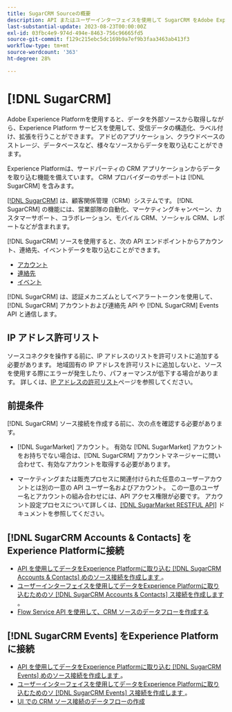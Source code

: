 ```yaml
---
title: SugarCRM Sourceの概要
description: API またはユーザーインターフェイスを使用して SugarCRM をAdobe Experience Platformに接続する方法について説明します。
last-substantial-update: 2023-08-23T00:00:00Z
exl-id: 03fbc4e9-974d-494e-8463-756c96665fd5
source-git-commit: f129c215ebc5dc169b9a7ef9b3faa3463ab413f3
workflow-type: tm+mt
source-wordcount: '363'
ht-degree: 28%

---
```


# [!DNL SugarCRM]

Adobe Experience Platformを使用すると、データを外部ソースから取得しながら、Experience Platform サービスを使用して、受信データの構造化、ラベル付け、拡張を行うことができます。 アドビのアプリケーション、クラウドベースのストレージ、データベースなど、様々なソースからデータを取り込むことができます。

Experience Platformは、サードパーティの CRM アプリケーションからデータを取り込む機能を備えています。 CRM プロバイダーのサポートは [!DNL SugarCRM] を含みます。

[[!DNL SugarCRM]](https://www.sugarcrm.com/) は、顧客関係管理（CRM）システムです。 [!DNL SugarCRM] の機能には、営業部隊の自動化、マーケティングキャンペーン、カスタマーサポート、コラボレーション、モバイル CRM、ソーシャル CRM、レポートなどが含まれます。

[!DNL SugarCRM] ソースを使用すると、次の API エンドポイントからアカウント、連絡先、イベントデータを取り込むことができます。

* [アカウント](https://market.apidocs.sugarcrm.com/#b0aeb0cd-80ea-4688-8474-54e4873f32f3)
* [ 連絡先 ](https://market.apidocs.sugarcrm.com/#308c5025-9478-4de3-8a41-1fc3cff1d8d1)
* [イベント](https://market.apidocs.sugarcrm.com/#516ec3b1-8e70-43d4-8bf2-38a2ae74c0a5)

[!DNL SugarCRM] は、認証メカニズムとしてベアラートークンを使用して、[!DNL SugarCRM] アカウントおよび連絡先 API や [!DNL SugarCRM] Events API と通信します。

## IP アドレス許可リスト

ソースコネクタを操作する前に、IP アドレスのリストを許可リストに追加する必要があります。 地域固有の IP アドレスを許可リストに追加しないと、ソースを使用する際にエラーが発生したり、パフォーマンスが低下する場合があります。 詳しくは、[IP アドレスの許可リスト](../../ip-address-allow-list.md)ページを参照してください。

## 前提条件

[!DNL SugarCRM] ソース接続を作成する前に、次の点を確認する必要があります。

* [!DNL SugarMarket] アカウント。 有効な [!DNL SugarMarket] アカウントをお持ちでない場合は、[!DNL SugarCRM] アカウントマネージャーに問い合わせて、有効なアカウントを取得する必要があります。

* マーケティングまたは販売プロセスに関連付けられた任意のユーザーアカウントとは別の一意の API ユーザー名およびアカウント。 この一意のユーザー名とアカウントの組み合わせには、API アクセス権限が必要です。 アカウント設定プロセスについて詳しくは、[[!DNL SugarMarket RESTFUL API]](https://market.apidocs.sugarcrm.com/#intro) ドキュメントを参照してください。

## [!DNL SugarCRM Accounts & Contacts] をExperience Platformに接続

* [API を使用してデータをExperience Platformに取り込む  [!DNL SugarCRM Accounts & Contacts]  めのソース接続を作成します ](../../tutorials/api/create/crm/sugarcrm-accounts-contacts.md)。
* [ ユーザーインターフェイスを使用してデータをExperience Platformに取り込むためのソ  [!DNL SugarCRM Accounts & Contacts]  ス接続を作成します ](../../tutorials/ui/create/crm/sugarcrm-accounts-contacts.md)。
* [Flow Service API を使用して、CRM ソースのデータフローを作成する](../../tutorials/api/collect/crm.md)


## [!DNL SugarCRM Events] をExperience Platformに接続

* [API を使用してデータをExperience Platformに取り込む  [!DNL SugarCRM Events]  めのソース接続を作成します ](../../tutorials/ui/create/crm/sugarcrm-events.md)。
* [ ユーザーインターフェイスを使用してデータをExperience Platformに取り込むためのソ  [!DNL SugarCRM Events]  ス接続を作成します ](../../tutorials/ui/create/crm/sugarcrm-events.md)。
* [UI での CRM ソース接続のデータフローの作成](../../tutorials/ui/dataflow/crm.md)
